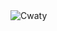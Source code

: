 <img src="https://komarev.com/ghpvc/?username=cwatys&label=Ziyaretçi%20Sayısı&color=552b75" alt="Cwaty" />

